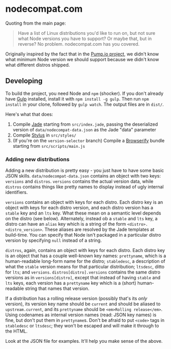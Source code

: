 # nodecompat.com

Quoting from the main page:

> Have a list of Linux distributions you'd like to run on, but not sure what Node versions you have to support? Or maybe that, but in reverse? No problem. nodecompat.com has you covered.

Originally inspired by the fact that in the [Pump.io project][1], we didn't know what minimum Node version we should support because we didn't know what different distros shipped.

## Developing

To build the project, you need Node and `npm` (shocker). If you don't already have [Gulp][2] installed, install it with `npm install -g gulp`. Then run `npm install` in your clone, followed by `gulp watch`. The output files are in `dist/`.

Here's what that does:

1. Compile [Jade][3] starting from `src/index.jade`, passing the deserialized version of `data/nodecompat-data.json` as the Jade "data" parameter
2. Compile [Stylus][4] in `src/styles/`
3. (If you're on the `version-selector` branch) Compile a [Browserify][5] bundle starting from `src/scripts/main.js`

### Adding new distributions

Adding a new distribution is pretty easy - you just have to have some basic JSON skills. `data/nodecompat-data.json` contains an object with two keys: `versions` and `distros`. `versions` contains the actual version data, while `distros` contains things like pretty names to display instead of ugly internal identifiers.

`versions` contains an object with keys for each distro. Each distro key is an object with keys for each distro version, and each distro version has a `stable` key and an `lts` key. What these mean on a semantic level depends on the distro (see below). Alternately, instead ob a `stable` and `lts` key, a distro can have an `alias` key which is a string of the form `<distro>.<distro_version>`. These aliases are resolved by the Jade templates at build-time. You can specify that Node isn't packaged in a particular distro version by specifying `null` instead of a string.

`distros`, again, contains an object with keys for each distro. Each distro key is an object that has a couple well-known key names: `prettyname`, which is a human-readable long-form name for the distro; `stabledesc`, a description of what the `stable` version means for that particular distribution; `ltsdesc`, ditto for `lts`; and `versions`. `distros[distro].versions` contains the same distro versions as in `versions[distro]`, except that instead of having `stable` and `lts` keys, each version has a `prettyname` key which is a (short) human-readable string that names that version.

If a distribution has a rolling release version (possibly that's its _only_ version), its version key name should be `current` and should be aliased to `upstream.current`, and its `prettyname` should be `<em>Rolling release</em>`. Using codenames as internal version names (read: JSON key names) is fine, but don't put them in `prettyname`s. Don't be afraid to put `<code>` tags in `stabledesc` or `ltsdesc`; they won't be escaped and will make it through to the HTML.

Look at the JSON file for examples. It'll help you make sense of the above.

 [1]: http://pump.io
 [2]: http://gulpjs.com
 [3]: http://jade-lang.com
 [4]: http://stylus-lang.com
 [5]: http://browserify.org
